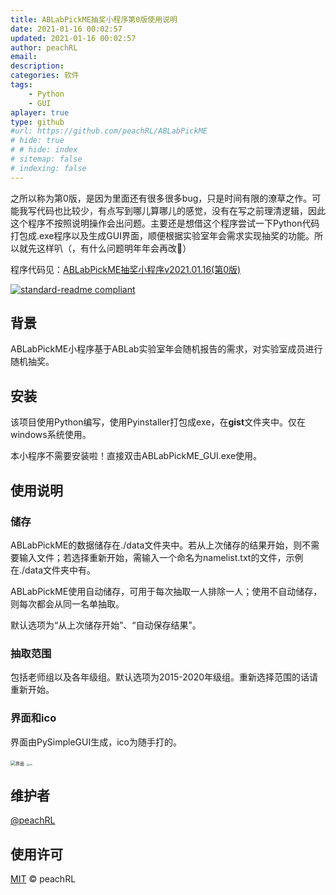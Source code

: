 ```yaml
---
title: ABLabPickME抽奖小程序第0版使用说明
date: 2021-01-16 00:02:57
updated: 2021-01-16 00:02:57
author: peachRL
email: 
description: 
categories: 软件
tags: 
	- Python
	- GUI
aplayer: true
type: github
#url: https://github.com/peachRL/ABLabPickME
# hide: true
# # hide: index
# sitemap: false
# indexing: false
---
```


之所以称为第0版，是因为里面还有很多很多bug，只是时间有限的潦草之作。可能我写代码也比较少，有点写到哪儿算哪儿的感觉，没有在写之前理清逻辑，因此这个程序不按照说明操作会出问题。主要还是想借这个程序尝试一下Python代码打包成.exe程序以及生成GUI界面，顺便根据实验室年会需求实现抽奖的功能。所以就先这样叭（，有什么问题明年年会再改🤣）

<!-- more -->

程序代码见：[ABLabPickME抽奖小程序v2021.01.16(第0版)](https://github.com/peachRL/ABLabPickME)

[![standard-readme compliant](https://img.shields.io/badge/ABLabPickME-v2021.01.16-brightgreen.svg?style=flat-square)](https://github.com/peachRL/ABLabPickME)

## 背景

ABLabPickME小程序基于ABLab实验室年会随机报告的需求，对实验室成员进行随机抽奖。

## 安装

该项目使用Python编写，使用Pyinstaller打包成exe，在**gist**文件夹中。仅在windows系统使用。

本小程序不需要安装啦！直接双击ABLabPickME_GUI.exe使用。

## 使用说明

### 储存

ABLabPickME的数据储存在./data文件夹中。若从上次储存的结果开始，则不需要输入文件；若选择重新开始，需输入一个命名为namelist.txt的文件，示例在./data文件夹中有。

ABLabPickME使用自动储存，可用于每次抽取一人排除一人；使用不自动储存，则每次都会从同一名单抽取。

默认选项为“从上次储存开始”、“自动保存结果”。

### 抽取范围

包括老师组以及各年级组。默认选项为2015-2020年级组。重新选择范围的话请重新开始。

### 界面和ico

界面由PySimpleGUI生成，ico为随手打的。

<img src="https://img.imgdb.cn/item/6002e98b3ffa7d37b303e1e6.png" alt="界面" style="zoom:50%;" />

<img src="https://img.imgdb.cn/item/6002e9bf3ffa7d37b303fafb.png" alt="ico" style="zoom:25%;" />

## 维护者

[@peachRL](https://github.com/peachrl)


## 使用许可

[MIT](LICENSE) © peachRL